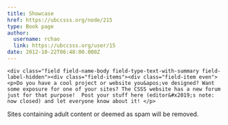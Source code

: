```yaml
---
title: Showcase 
href: https://ubccsss.org/node/215
type: Book page
author:
  username: rchao
  link: https://ubccsss.org/user/15
date: 2012-10-22T06:48:00.000Z
---
```



    <div class="field field-name-body field-type-text-with-summary field-label-hidden"><div class="field-items"><div class="field-item even"><p>Do you have a cool project or website you&apos;ve designed? Want some exposure for one of your sites? The CSSS website has a new forum just for that purpose!  Post your stuff here (editor&#x2019;s note: now closed) and let everyone know about it! </p>
<p>Sites containing adult content or deemed as spam will be removed.</p>
</div></div></div>    <footer>
          </footer>
    